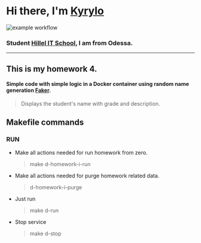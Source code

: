 # Hi there, I'm [Kyrylo](https://github.com/ptizaS) 
![example workflow](https://github.com/Hillel-i-Python-Pro-i-2022-12-27/homework__kulyk__kyrylo__main/actions/workflows/main-workflow.yml/badge.svg)
### Student [Hillel IT School](https://ithillel.ua/), I am from Odessa.
***
## This is my homework 4.
#### Simple code with simple logic in a Docker container using random name generation [Faker](https://pypi.org/search/?q=faker).
> Displays the student's name with grade and description. 
## Makefile commands
### RUN
* Make all actions needed for run homework from zero.
    > make d-homework-i-run
* Make all actions needed for purge homework related data.
    > d-homework-i-purge
* Just run
    > make d-run
* Stop service
    > make d-stop






[//]: # (![example workflow]&#40;https://github.com/Hillel-i-Python-Pro-i-2022-12-27/homework__kulyk__kyrylo__main/actions/workflows/main-workflow.yml/badge.svg&#41;)

[//]: # (/github/:issueKind/detail/:property/:user/:repo/:number)

[//]: # ()
[//]: # (![Logo]&#40;https://badgen.net/badge/icon/github?icon=github&label/blue/blue?icon=github&#41;)

[//]: # ()
[//]: # (https://badgen.net/badge/color/blue/blue)

[//]: # ()
[//]: # (https://badgen.net/badge/icon/github?icon=github&label)